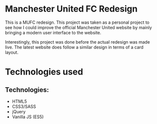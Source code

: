 Manchester United FC Redesign
=============

This is a MUFC redesign. This project was taken as a personal project to see how I could improve the official Manchester United website by mainly bringing a modern user interface to the website. 

Interestingly, this project was done before the actual redesign was made live. The latest website does follow a similar design in terms of a card layout. 

Technologies used
=============

## Technologies:

* HTML5
* CSS3/SASS
* jQuery
* Vanilla JS (ES5)